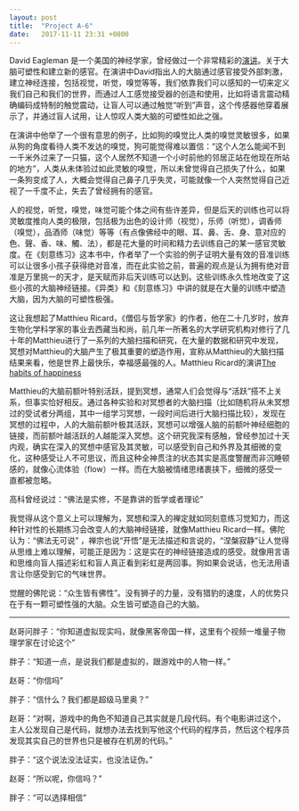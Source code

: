 ```yaml
---
layout: post
title:  "Project A-6"
date:   2017-11-11 23:31 +0800
---
```


David Eagleman 是一个美国的神经学家，曾经做过一个非常精彩的[演讲](https://www.youtube.com/watch?v=4c1lqFXHvqI&t=981s)。关于大脑可塑性和建立新的感官。在演讲中David指出人的大脑通过感官接受外部刺激，建立神经连接，包括视觉，听觉，嗅觉等等，我们依靠我们可以感知的一切来定义我们自己和我们的世界，而通过人工感觉接受器的创造和使用，比如将语言震动精确编码成特制的触觉震动，让盲人可以通过触觉“听到”声音，这个传感器他穿着展示了，并通过盲人试用，让人惊叹人类大脑的可塑性如此之强。

在演讲中他举了一个很有意思的例子，比如狗的嗅觉比人类的嗅觉灵敏很多，如果从狗的角度看待人类不发达的嗅觉，狗可能觉得难以置信：“这个人怎么能闻不到一千米外过来了一只猫，这个人居然不知道一个小时前他的邻居正站在他现在所站的地方”，人类从未体验过如此灵敏的嗅觉，所以未曾觉得自己损失了什么，如果一条狗变成了人，大概会觉得自己鼻子几乎失灵，可能就像一个人突然觉得自己近视了一千度不止，失去了曾经拥有的感官。

人的视觉，听觉，嗅觉，味觉可能个体之间有些许差异，但是后天的训练也可以将灵敏度推向人类的极限，包括极为出色的设计师（视觉），乐师（听觉），调香师（嗅觉），品酒师（味觉）等等（有点像佛经中的眼、耳、鼻、舌、身、意对应的色、聲、香、味、觸、法），都是花大量的时间和精力去训练自己的某一感官灵敏度。在《刻意练习》这本书中，作者举了一个实验的例子证明大量有效的音准训练可以让很多小孩子获得绝对音准，而在此实验之前，普遍的观点是认为拥有绝对音准是万里挑一的天才，是天赋而非后天训练可以达到。这些训练永久性地改变了这些小孩的大脑神经链接。《异类》和《刻意练习》中讲的就是在大量的训练中塑造大脑，因为大脑的可塑性极强。

这让我想起了Matthieu Ricard，《僧侣与哲学家》的作者，他在二十几岁时，放弃生物化学科学家的事业去西藏当和尚，前几年一所著名的大学研究机构对修行了几十年的Matthieu进行了一系列的大脑扫描和研究，在大量的数据和研究中发现，冥想对Matthieu的大脑产生了极其重要的塑造作用，宣称从Matthieu的大脑扫描结果来看，他是世界上最快乐，幸福感最强的人。Matthieu Ricard的演讲[The habits of happiness](https://www.youtube.com/watch?v=vbLEf4HR74E&t=25s&list=LLiWfGBvckvyewoTkyY8eqSg&index=8)

Matthieu的大脑前额叶特别活跃，提到冥想，通常人们会觉得与“活跃”搭不上关系，但事实恰好相反。通过各种实验和对冥想者的大脑扫描（比如随机将从未冥想过的受试者分两组，其中一组学习冥想，一段时间后进行大脑扫描比较），发现在冥想的过程中，人的大脑前额叶极其活跃，冥想可以增强人脑的前额叶神经细胞的链接，而前额叶越活跃的人越能深入冥想。这个研究我深有感触，曾经参加过十天内观，确实在深入的冥想中感官及其灵敏，可以感受到自己和外界及其细微的变化，这种感受让人不可思议，而且这种全神贯注的状态其实是高度警醒而非沉睡顿感的，就像心流体验（flow）一样。而在大脑被情绪思绪裹挟下，细微的感受一直都被忽略。

高科曾经说过：“佛法是实修，不是靠讲的哲学或者理论”

我觉得从这个意义上可以理解为，冥想和深入的禅定就如同刻意练习觉知力，而这种针对性的长期练习会改变人的大脑神经链接，就像Matthieu Ricard一样。佛陀认为：“佛法无可说” ，禅宗也说“开悟”是无法描述和言说的，“涅槃寂静”让人觉得从思维上难以理解，可能正是因为：这是实在的神经链接造成的感受。就像用言语和思维向盲人描述彩虹和盲人真正看到彩虹是两回事。狗如果会说话，也无法用语言让你感受到它的气味世界。

觉醒的佛陀说：“众生皆有佛性”。没有狮子的力量，没有猎豹的速度，人的优势只在于有一颗可塑性强的大脑。众生皆可塑造自己的大脑。





----



赵哥问胖子：“你知道虚拟现实吗，就像黑客帝国一样，这里有个视频一堆量子物理学家在讨论这个”

胖子：“知道一点，是说我们都是虚拟的，跟游戏中的人物一样。”

赵哥：“你信吗”

胖子：“信什么？我们都是超级马里奥？”

赵哥：“对啊，游戏中的角色不知道自己其实就是几段代码。有个电影讲过这个，主人公发现自己是代码，就想办法去找到写他这个代码的程序员，然后这个程序员发现其实自己的世界也只是被存在机房的代码。”

胖子：“这个说法没法证实，也没法证伪。”

赵哥：“所以呢，你信吗？”

胖子：“可以选择相信”

